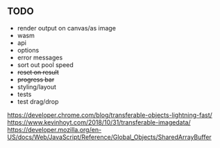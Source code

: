 ## TODO

- render output on canvas/as image
- wasm
- api
- options
- error messages
- sort out pool speed
- ~~reset on result~~
- ~~progress bar~~
- styling/layout
- tests
- test drag/drop

https://developer.chrome.com/blog/transferable-objects-lightning-fast/
https://www.kevinhoyt.com/2018/10/31/transferable-imagedata/
https://developer.mozilla.org/en-US/docs/Web/JavaScript/Reference/Global_Objects/SharedArrayBuffer
